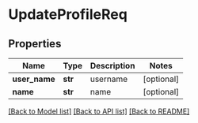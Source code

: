 # UpdateProfileReq

## Properties
Name | Type | Description | Notes
------------ | ------------- | ------------- | -------------
**user_name** | **str** |  username | [optional] 
**name** | **str** |  name | [optional] 

[[Back to Model list]](../README.md#documentation-for-models) [[Back to API list]](../README.md#documentation-for-api-endpoints) [[Back to README]](../README.md)

